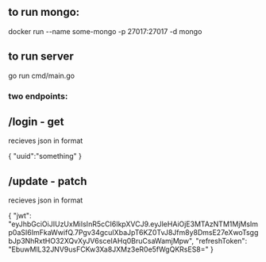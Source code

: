## to run mongo:

docker run --name some-mongo -p 27017:27017 -d mongo

## to run server

go run cmd/main.go

### two endpoints:

## /login - get 

recieves json in format

{
  "uuid":"something"
}

## /update - patch

recieves json in format 

{
    "jwt": "eyJhbGciOiJIUzUxMiIsInR5cCI6IkpXVCJ9.eyJleHAiOjE3MTAzNTM1MjMsImp0aSI6ImFkaWwifQ.7Pgv34gcuIXbaJpT6KZ0TvJ8Jfm8y8DmsE27eXwoTsggbJp3NhRxtHO32XQvXyJV6sceIAHq0BruCsaWamjMpw",
    "refreshToken": "EbuwMlL32JNV9usFCKw3Xa8JXMz3eR0e5fWgQKRsES8="
}

